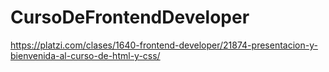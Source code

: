 # CursoDeFrontendDeveloper
https://platzi.com/clases/1640-frontend-developer/21874-presentacion-y-bienvenida-al-curso-de-html-y-css/

